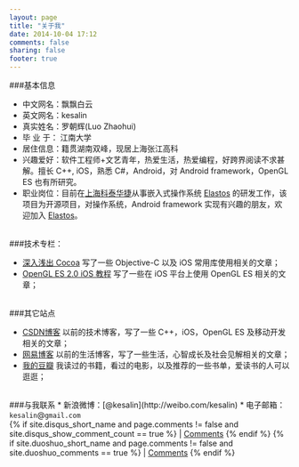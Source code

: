 ```yaml
---
layout: page
title: "关于我"
date: 2014-10-04 17:12
comments: false
sharing: false
footer: true
---
```


###基本信息   

* 中文网名：飘飘白云  
* 英文网名：kesalin  
* 真实姓名：罗朝辉(Luo Zhaohui)  
* 毕 业 于：  江南大学  
* 居住信息：籍贯湖南双峰，现居上海张江高科
* 兴趣爱好：软件工程师+文艺青年，热爱生活，热爱编程，好跨界阅读不求甚解。擅长 C++, iOS，熟悉 C#，Android，对 Android framework，OpenGL ES 也有所研究。  
* 职业岗位：目前在[上海科泰华捷](http://www.kortide.com)从事嵌入式操作系统 [Elastos](http://elastos.org/) 的研发工作，该项目为开源项目，对操作系统，Android framework 实现有兴趣的朋友，欢迎加入 [Elastos](http://elastos.org/)。    
   
<br />     
###技术专栏：    

* [深入浅出 Cocoa](http://blog.csdn.net/column/details/cocoa.html) 写了一些 Objective-C 以及 iOS 常用库使用相关的文章；  
* [OpenGL ES 2.0 iOS 教程](http://blog.csdn.net/column/details/opengl-es2-ios.html) 写了一些在 iOS 平台上使用 OpenGL ES 相关的文章；  
  
<br /> 
###其它站点

* [CSDN博客](http://blog.csdn.net/kesalin) 以前的技术博客，写了一些 C++，iOS，OpenGL ES 及移动开发相关的文章；
* [网易博客](http://blog.163.com/l_zhaohui) 以前的生活博客，写了一些生活，心智成长及社会见解相关的文章；  
* [我的豆瓣](http://www.douban.com/people/kesalin) 我读过的书籍，看过的电影，以及推荐的一些书单，爱读书的人可以逛逛；  
    
<br /> 
###与我联系
* 新浪微博：[@kesalin](http://weibo.com/kesalin)
* 电子邮箱：<code>kesalin</code>@<code>gmail.com</code>    

<br /> 
        {% if site.disqus_short_name and page.comments != false and site.disqus_show_comment_count == true %}
           | <a href="{% if index %}{{ root_url }}{{ post.url }}{% endif %}#disqus_thread"
             data-disqus-identifier="{% if post.meta.disqus_id %}{{ post.meta.disqus_id }}{% else %}{{ site.url }}{{ post.url }}{% endif %}">Comments</a>
        {% endif %}
        {% if site.duoshuo_short_name and page.comments != false and site.duoshuo_comments == true %}
          | <a href="{% if index %}{{ root_url }}{{ post.url }}{% endif %}#comments">Comments</a>
        {% endif %}
